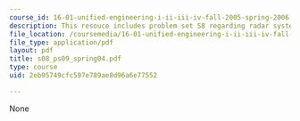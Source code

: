 ```yaml
---
course_id: 16-01-unified-engineering-i-ii-iii-iv-fall-2005-spring-2006
description: This resouce includes problem set S8 regarding radar system.
file_location: /coursemedia/16-01-unified-engineering-i-ii-iii-iv-fall-2005-spring-2006/2eb95749cfc597e789ae8d96a6e77552_s08_ps09_spring04.pdf
file_type: application/pdf
layout: pdf
title: s08_ps09_spring04.pdf
type: course
uid: 2eb95749cfc597e789ae8d96a6e77552

---
```

None